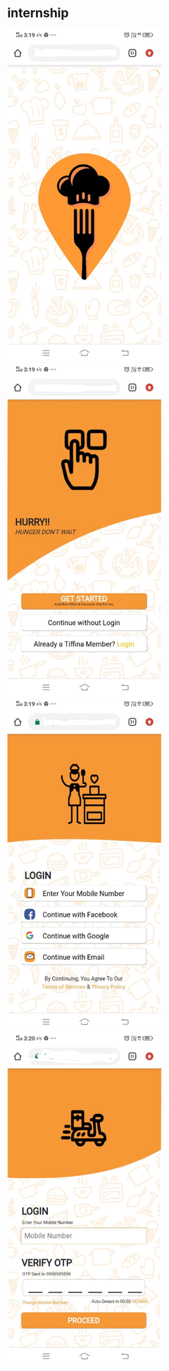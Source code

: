 # internship
<img src="screenshot1.jpeg" width="350" title="screenshot1">
<img src="screenshot2.jpeg" width="350" title="screenshot1">
<img src="screenshot3.jpeg" width="350" title="screenshot1">
<img src="screenshot4.jpeg" width="350" title="screenshot1">
